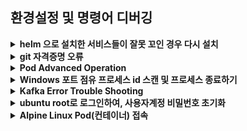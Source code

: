 ## 환경설정 및 명령어 디버깅

<details>
<summary><b>helm 으로 설치한 서비스들이 잘못 꼬인 경우 다시 설치</b></summary>

  - helm del <서비스명> --purge
    - e.g. helm del nginx-ingress --purge
    - helm install .... 
</details>

<details>
<summary><b>git 자격증명 오류</b></summary>

  - Windows 서비스 검색(돋보기)에서 자격 증명 관리자 실행
  - Windows 자격증명에서 https://github~~ 찾아서 삭제
</details>

<details>
<summary><b>Pod Advanced Operation</b></summary>

  - pod 강제 삭제 : kubectl delete pod (foo) --grace-period=0 --force
  - kubectl get pods --field-selector status.phase=Pending
</details>

<details>
<summary><b>Windows  포트 점유 프로세스 id 스캔 및 프로세스 종료하기</b></summary>

  - netstat -ano | findstr "PID :808"
    - 명령어 수행결과, 8080을 사용하는 pid가 18264라고 할 때, 이를 kill 한다.
  - taskkill /pid 18264 /f
</details>

<details>
<summary><b>Kafka Error Trouble Shooting</b></summary>

  - Kafka Server가 정상적으로 기동되지 않는 경우, 아래 명령행 실행 후 재시작
    "rm -rf /tmp/kafka*
    rm -rf  /tmp/zookeeper*
    "
  - ERROR Shutdown broker because all log dirs in /tmp/kafka-logs have failed (kafka.log.LogManager) 가 계속적으로 발생하는 경우, 아래 명령으로 토픽 삭제
    "zookeeper-shell.sh localhost:2181
    ls /brokers/topics 
    토픽이름 토픽2 토픽3
    deleteall /brokers/topics/토픽이름"
</details>

<details>
<summary><b>ubuntu root로 로그인하여, 사용자계정 비밀번호 초기화</b></summary>

  - ubuntu1804 config --default-user root
  - passwd USER-ACCOUNT
  - ubuntu1804 config --default-user USER-ACCOUNT
</details>

<details>
<summary><b>Alpine Linux Pod(컨테이너) 접속</b></summary>

  - kubectl exec -it pod/~~ -- /bin/sh
  - root $> apk add curl
</details>
